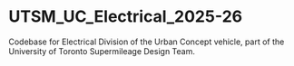 # UTSM_UC_Electrical_2025-26
Codebase for Electrical Division of the Urban Concept vehicle, part of the University of Toronto Supermileage Design Team. 
